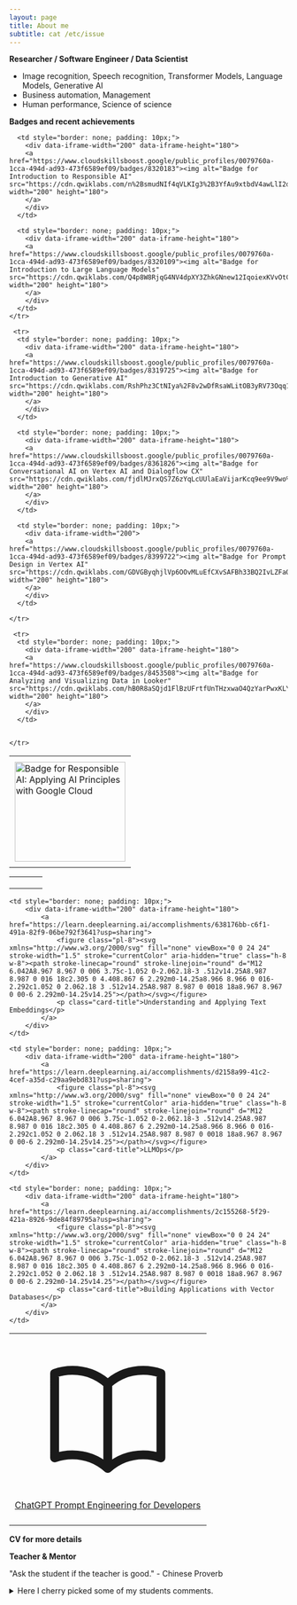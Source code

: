 ```yaml
---
layout: page
title: About me
subtitle: cat /etc/issue
---
```


**Researcher / Software Engineer / Data Scientist**  
- Image recognition, Speech recognition, Transformer Models, Language Models, Generative AI  
- Business automation, Management  
- Human performance, Science of science  

**Badges and recent achievements**  
<table style="border-collapse: collapse;">
    <tr>
      <td style="border: none; padding: 10px;">
        <div data-iframe-width="200" data-iframe-height="180">
        <a href="https://www.cloudskillsboost.google/public_profiles/0079760a-1cca-494d-ad93-473f6589ef09/badges/8323552"><img alt="Badge for Responsible AI: Applying AI Principles with Google Cloud" src="https://cdn.qwiklabs.com/Q%2FScwWC%2Fvpq%2BTQSLrzQ64SWm7j69wpa%2FVQL9ZZ8yYY0%3D" width="200" height="180">
        </a>
        </div>        
      </td>
      
      <td style="border: none; padding: 10px;">      
        <div data-iframe-width="200" data-iframe-height="180">
        <a href="https://www.cloudskillsboost.google/public_profiles/0079760a-1cca-494d-ad93-473f6589ef09/badges/8320183"><img alt="Badge for Introduction to Responsible AI" src="https://cdn.qwiklabs.com/n%2BsmudNIf4qVLKIg3%2B3YfAu9xtbdV4awLlI2dXdfmUA%3D" width="200" height="180">
        </a>
        </div>
      </td>
      
      <td style="border: none; padding: 10px;">      
        <div data-iframe-width="200" data-iframe-height="180">
        <a href="https://www.cloudskillsboost.google/public_profiles/0079760a-1cca-494d-ad93-473f6589ef09/badges/8320109"><img alt="Badge for Introduction to Large Language Models" src="https://cdn.qwiklabs.com/Q4p8W8RjqG4NV4dpXY3ZhkGNnew12IqoiexKVvOtCQw%3D" width="200" height="180">
        </a>
        </div>        
      </td>
    </tr>

     <tr>
      <td style="border: none; padding: 10px;">    
        <div data-iframe-width="200" data-iframe-height="180">
        <a href="https://www.cloudskillsboost.google/public_profiles/0079760a-1cca-494d-ad93-473f6589ef09/badges/8319725"><img alt="Badge for Introduction to Generative AI" src="https://cdn.qwiklabs.com/RshPhz3CtNIya%2F8v2wDfRsaWLitOB3yRV73Oqq1iAtQ%3D" width="200" height="180">
        </a>
        </div>  
      </td>
      
      <td style="border: none; padding: 10px;"> 
        <div data-iframe-width="200" data-iframe-height="180">
        <a href="https://www.cloudskillsboost.google/public_profiles/0079760a-1cca-494d-ad93-473f6589ef09/badges/8361826"><img alt="Badge for Conversational AI on Vertex AI and Dialogflow CX" src="https://cdn.qwiklabs.com/fjdlMJrxQS7Z6zYqLcUUlaEaVijarKcq9ee9V9wo%2FRE%3D" width="200" height="180">
        </a>
        </div>
      </td>

      <td style="border: none; padding: 10px;"> 
        <div data-iframe-width="200">
        <a href="https://www.cloudskillsboost.google/public_profiles/0079760a-1cca-494d-ad93-473f6589ef09/badges/8399722"><img alt="Badge for Prompt Design in Vertex AI" src="https://cdn.qwiklabs.com/GDVGByqhjlVp6OOvMLuEfCXvSAFBh33BQ2IvLZFaO6A%3D" width="200" height="180">
        </a>
        </div>
      </td>  
      
    </tr>

     <tr>
      <td style="border: none; padding: 10px;">    
        <div data-iframe-width="200" data-iframe-height="180">         
        <a href="https://www.cloudskillsboost.google/public_profiles/0079760a-1cca-494d-ad93-473f6589ef09/badges/8453508"><img alt="Badge for Analyzing and Visualizing Data in Looker" src="https://cdn.qwiklabs.com/hB0R8aSQjd1FlBzUFrtfUnTHzxwaO4QzYarPwxKLYrc%3D" width="200" height="180">
        </a>
        </div>  
      </td>

      
    </tr>
</table>

<table style="border-collapse: collapse;">
    <tr>
      <td style="border: none; padding: 10px;">
        <div data-iframe-width="200" data-iframe-height="200" data-share-badge-id="45b3629d-b916-4d3d-91d1-573785b8647f" data-share-badge-host="https://www.credly.com"></div><script type="text/javascript" async src="//cdn.credly.com/assets/utilities/embed.js"></script>
      </td>
      <td style="border: none; padding: 10px;">
        <div data-iframe-width="200" data-iframe-height="200" data-share-badge-id="f102cb06-19a4-4cd9-9aaa-387803d50991" data-share-badge-host="https://www.credly.com"></div><script type="text/javascript" async src="//cdn.credly.com/assets/utilities/embed.js"></script>
      </td>
      <td style="border: none; padding: 10px;">
        <div data-iframe-width="200" data-iframe-height="200" data-share-badge-id="aeca2e16-b02d-4149-9fa9-4f33e52a56dd" data-share-badge-host="https://www.credly.com"></div><script type="text/javascript" async src="//cdn.credly.com/assets/utilities/embed.js"></script>
      </td>
    </tr>
</table>  

<table style="border-collapse: collapse;">
<tr>
    <td style="border: none; padding: 10px;">
        <div data-iframe-width="200" data-iframe-height="180">
            <a href="https://learn.deeplearning.ai/accomplishments/94d9b080-7dc4-49b9-80ad-23278a61f235?usp=sharing">    
                <figure class="pl-8"><svg xmlns="http://www.w3.org/2000/svg" fill="none" viewBox="0 0 24 24" stroke-width="1.5" stroke="currentColor" aria-hidden="true" class="h-8 w-8"><path stroke-linecap="round" stroke-linejoin="round" d="M12 6.042A8.967 8.967 0 006 3.75c-1.052 0-2.062.18-3 .512v14.25A8.987 8.987 0 016 18c2.305 0 4.408.867 6 2.292m0-14.25a8.966 8.966 0 016-2.292c1.052 0 2.062.18 3 .512v14.25A8.987 8.987 0 0018 18a8.967 8.967 0 00-6 2.292m0-14.25v14.25"></path></svg></figure>
                <p class="card-title">ChatGPT Prompt Engineering for Developers</p>
            </a>    
        </div> 
    </td>
    
    <td style="border: none; padding: 10px;">
        <div data-iframe-width="200" data-iframe-height="180">
            <a href="https://learn.deeplearning.ai/accomplishments/638176bb-c6f1-491a-82f9-06be792f3641?usp=sharing">    
                <figure class="pl-8"><svg xmlns="http://www.w3.org/2000/svg" fill="none" viewBox="0 0 24 24" stroke-width="1.5" stroke="currentColor" aria-hidden="true" class="h-8 w-8"><path stroke-linecap="round" stroke-linejoin="round" d="M12 6.042A8.967 8.967 0 006 3.75c-1.052 0-2.062.18-3 .512v14.25A8.987 8.987 0 016 18c2.305 0 4.408.867 6 2.292m0-14.25a8.966 8.966 0 016-2.292c1.052 0 2.062.18 3 .512v14.25A8.987 8.987 0 0018 18a8.967 8.967 0 00-6 2.292m0-14.25v14.25"></path></svg></figure>
                <p class="card-title">Understanding and Applying Text Embeddings</p>
            </a>    
        </div> 
    </td>
    
    <td style="border: none; padding: 10px;">
        <div data-iframe-width="200" data-iframe-height="180">
            <a href="https://learn.deeplearning.ai/accomplishments/d2158a99-41c2-4cef-a35d-c29aa9ebd831?usp=sharing">    
                <figure class="pl-8"><svg xmlns="http://www.w3.org/2000/svg" fill="none" viewBox="0 0 24 24" stroke-width="1.5" stroke="currentColor" aria-hidden="true" class="h-8 w-8"><path stroke-linecap="round" stroke-linejoin="round" d="M12 6.042A8.967 8.967 0 006 3.75c-1.052 0-2.062.18-3 .512v14.25A8.987 8.987 0 016 18c2.305 0 4.408.867 6 2.292m0-14.25a8.966 8.966 0 016-2.292c1.052 0 2.062.18 3 .512v14.25A8.987 8.987 0 0018 18a8.967 8.967 0 00-6 2.292m0-14.25v14.25"></path></svg></figure>
                <p class="card-title">LLMOps</p>
            </a>    
        </div> 
    </td>
    
    <td style="border: none; padding: 10px;">
        <div data-iframe-width="200" data-iframe-height="180">
            <a href="https://learn.deeplearning.ai/accomplishments/2c155268-5f29-421a-8926-9de84f89795a?usp=sharing">    
                <figure class="pl-8"><svg xmlns="http://www.w3.org/2000/svg" fill="none" viewBox="0 0 24 24" stroke-width="1.5" stroke="currentColor" aria-hidden="true" class="h-8 w-8"><path stroke-linecap="round" stroke-linejoin="round" d="M12 6.042A8.967 8.967 0 006 3.75c-1.052 0-2.062.18-3 .512v14.25A8.987 8.987 0 016 18c2.305 0 4.408.867 6 2.292m0-14.25a8.966 8.966 0 016-2.292c1.052 0 2.062.18 3 .512v14.25A8.987 8.987 0 0018 18a8.967 8.967 0 00-6 2.292m0-14.25v14.25"></path></svg></figure>
                <p class="card-title">Building Applications with Vector Databases</p>
            </a>    
        </div> 
    </td>
    
</tr>    
</table>  

**CV for more details**
<object data="{{ site.url }}{{ site.baseurl }}/docs/VitaliiZhukov_CV_SE.pdf#toolbar=0&navpanes=0&scrollbar=0" width="1000" height="1050" type="application/pdf"></object>  


**Teacher & Mentor**  

"Ask the student if the teacher is good." - Chinese Proverb
<details> 
  <summary>Here I cherry picked some of my students comments. </summary>
>- 'Great work by Vitalii!!'  
>- 'TA hours of Vitali are excellent.'  
>- 'Great help from Vitalii for homework.'  
>- 'For the practical session, you can always reach out to Vitalii, he is always ready to guide you in the right direction.'  
>- 'The best thing is Vitalii was replying on Teams on Sunday also, but it might be possible he is not available.'  
>- 'TAs:  Vitalii and Shaila, are the best at their level.'  
>- 'I think both professor and Vitalii did a great job on the topic!'  
>- 'Like the material being covered, the real world data analysis project, and practical help being provided by Vitali!'  
>- 'Vitalii is very helpful and overall the team is very friendly and accomodating.'  
>- 'Thank you professor, Vitalii and Fettah for this amazing semester.'  
>- 'The Professor, Vitalii, and Kiran helped us a lot, and I'm very thankful for them, I liked this class so much that I recommend it to some friends.'

...  and my favourite
>- 'Thank you so much for your reference. I attended the interview and I got the job offer 🙂 Thank you again for your help and support.'  
  
...  

All student comments may be found at the corresponding classes web pages.  
Please check it out before enrolling my classes :)  

</details>
